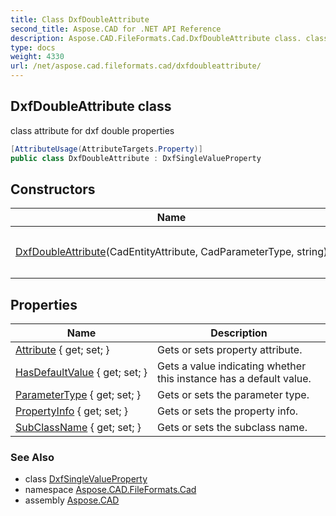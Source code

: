 ```yaml
---
title: Class DxfDoubleAttribute
second_title: Aspose.CAD for .NET API Reference
description: Aspose.CAD.FileFormats.Cad.DxfDoubleAttribute class. class attribute for dxf double properties
type: docs
weight: 4330
url: /net/aspose.cad.fileformats.cad/dxfdoubleattribute/
---
```

## DxfDoubleAttribute class

class attribute for dxf double properties

```csharp
[AttributeUsage(AttributeTargets.Property)]
public class DxfDoubleAttribute : DxfSingleValueProperty
```

## Constructors

| Name | Description |
| --- | --- |
| [DxfDoubleAttribute](dxfdoubleattribute/)(CadEntityAttribute, CadParameterType, string) | Initializes a new instance of the `DxfDoubleAttribute` class. |

## Properties

| Name | Description |
| --- | --- |
| [Attribute](../../aspose.cad.fileformats.cad/dxfsinglevalueproperty/attribute/) { get; set; } | Gets or sets property attribute. |
| [HasDefaultValue](../../aspose.cad.fileformats.cad/dxfpropertyattribute/hasdefaultvalue/) { get; set; } | Gets a value indicating whether this instance has a default value. |
| [ParameterType](../../aspose.cad.fileformats.cad/dxfpropertyattribute/parametertype/) { get; set; } | Gets or sets the parameter type. |
| [PropertyInfo](../../aspose.cad.fileformats.cad/dxfpropertyattribute/propertyinfo/) { get; set; } | Gets or sets the property info. |
| [SubClassName](../../aspose.cad.fileformats.cad/dxfpropertyattribute/subclassname/) { get; set; } | Gets or sets the subclass name. |

### See Also

* class [DxfSingleValueProperty](../dxfsinglevalueproperty/)
* namespace [Aspose.CAD.FileFormats.Cad](../../aspose.cad.fileformats.cad/)
* assembly [Aspose.CAD](../../)


